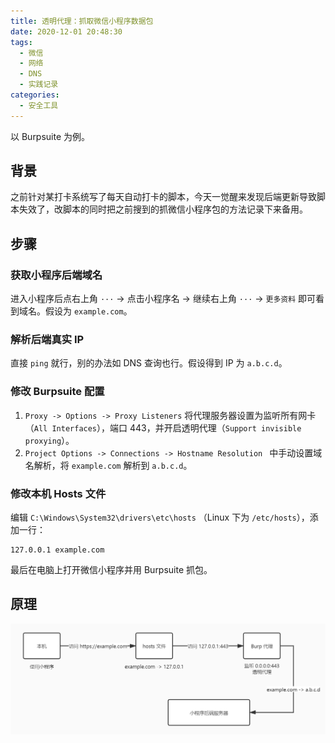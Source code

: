 ```yaml
---
title: 透明代理：抓取微信小程序数据包
date: 2020-12-01 20:48:30
tags:
  - 微信
  - 网络
  - DNS
  - 实践记录
categories:
  - 安全工具
---
```


以 Burpsuite 为例。

<!--more-->

## 背景

之前针对某打卡系统写了每天自动打卡的脚本，今天一觉醒来发现后端更新导致脚本失效了，改脚本的同时把之前搜到的抓微信小程序包的方法记录下来备用。

## 步骤

### 获取小程序后端域名

进入小程序后点右上角 `···` -> 点击小程序名 -> 继续右上角 `···` -> `更多资料` 即可看到域名。假设为 `example.com`。

### 解析后端真实 IP

直接 `ping` 就行，别的办法如 DNS 查询也行。假设得到 IP 为 `a.b.c.d`。

### 修改 Burpsuite 配置

1. `Proxy -> Options -> Proxy Listeners` 将代理服务器设置为监听所有网卡（`All Interfaces`），端口 443，并开启透明代理（`Support invisible proxying`）。
2. `Project Options -> Connections -> Hostname Resolution ` 中手动设置域名解析，将 `example.com` 解析到 `a.b.c.d`。

### 修改本机 Hosts 文件

编辑 `C:\Windows\System32\drivers\etc\hosts` （Linux 下为 `/etc/hosts`），添加一行：

```
127.0.0.1 example.com
```

最后在电脑上打开微信小程序并用 Burpsuite 抓包。

## 原理

![图 1｜原理示意图](feature.png)

